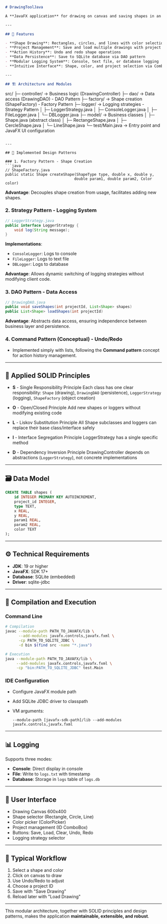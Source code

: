 
```markdown
# DrawingToolJava

A **JavaFX application** for drawing on canvas and saving shapes in an SQLite database. It offers multiple logging strategies (console, `logs.txt` file, or `logs.db` database).

---

## 🎯 Features

- **Shape Drawing**: Rectangles, circles, and lines with color selection
- **Project Management**: Save and load multiple drawings with project IDs
- **Action History**: Undo and redo shape operations
- **Data Persistence**: Save to SQLite database via DAO pattern
- **Modular Logging System**: Console, text file, or database logging
- **Intuitive Interface**: Shape, color, and project selection via ComboBox

---

## 🏗️ Architecture and Modules

```

src/
├─ controller/           → Business logic (DrawingController)
├─ dao/                  → Data access (DrawingDAO) - DAO Pattern
├─ factory/              → Shape creation (ShapeFactory) - Factory Pattern
├─ logger/               → Logging strategies - Strategy Pattern
│   ├─ LoggerStrategy.java
│   ├─ ConsoleLogger.java
│   ├─ FileLogger.java
│   └─ DBLogger.java
├─ model/                → Business classes
│   ├─ Shape.java (abstract class)
│   ├─ RectangeShape.java
│   ├─ CercleShape.java
│   └─ LineShape.java
└─ test/Main.java        → Entry point and JavaFX UI configuration

````

---

## 🔧 Implemented Design Patterns

### 1. Factory Pattern - Shape Creation
```java
// ShapeFactory.java
public static Shape createShape(ShapeType type, double x, double y, 
                               double param1, double param2, Color color)
````

**Advantage**: Decouples shape creation from usage, facilitates adding new shapes.

### 2. Strategy Pattern - Logging System

```java
// LoggerStrategy.java
public interface LoggerStrategy {
    void log(String message);
}
```

**Implementations**:

* `ConsoleLogger`: Logs to console
* `FileLogger`: Logs to text file
* `DBLogger`: Logs to database

**Advantage**: Allows dynamic switching of logging strategies without modifying client code.

### 3. DAO Pattern - Data Access

```java
// DrawingDAO.java
public void saveShapes(int projectId, List<Shape> shapes)
public List<Shape> loadShapes(int projectId)
```

**Advantage**: Abstracts data access, ensuring independence between business layer and persistence.

### 4. Command Pattern (Conceptual) - Undo/Redo

* Implemented simply with lists, following the **Command pattern** concept for action history management.

---

## 📐 Applied SOLID Principles

* **S** - Single Responsibility Principle
  Each class has one clear responsibility: `Shape` (drawing), `DrawingDAO` (persistence), `LoggerStrategy` (logging), `ShapeFactory` (object creation)

* **O** - Open/Closed Principle
  Add new shapes or loggers without modifying existing code

* **L** - Liskov Substitution Principle
  All Shape subclasses and loggers can replace their base class/interface safely

* **I** - Interface Segregation Principle
  LoggerStrategy has a single specific method

* **D** - Dependency Inversion Principle
  DrawingController depends on abstractions (`LoggerStrategy`), not concrete implementations

---

## 🗃️ Data Model

```sql
CREATE TABLE shapes (
    id INTEGER PRIMARY KEY AUTOINCREMENT,
    project_id INTEGER,
    type TEXT,
    x REAL,
    y REAL,
    param1 REAL,
    param2 REAL,
    color TEXT
);
```

---

## ⚙️ Technical Requirements

* **JDK**: 19 or higher
* **JavaFX**: SDK 17+
* **Database**: SQLite (embedded)
* **Driver**: sqlite-jdbc

---

## 🚀 Compilation and Execution

### Command Line

```bash
# Compilation
javac --module-path PATH_TO_JAVAFX/lib \
      --add-modules javafx.controls,javafx.fxml \
      -cp PATH_TO_SQLITE_JDBC \
      -d bin $(find src -name "*.java")

# Execution
java --module-path PATH_TO_JAVAFX/lib \
     --add-modules javafx.controls,javafx.fxml \
     -cp "bin:PATH_TO_SQLITE_JDBC" test.Main
```

### IDE Configuration

* Configure JavaFX module path
* Add SQLite JDBC driver to classpath
* VM arguments:

  ```
  --module-path [javafx-sdk-path]/lib --add-modules javafx.controls,javafx.fxml
  ```

---

## 📊 Logging

Supports three modes:

* **Console**: Direct display in console
* **File**: Write to `logs.txt` with timestamp
* **Database**: Storage in `logs` table of `logs.db`

---

## 🎨 User Interface

* Drawing Canvas 600x400
* Shape selector (Rectangle, Circle, Line)
* Color picker (ColorPicker)
* Project management (ID ComboBox)
* Buttons: Save, Load, Clear, Undo, Redo
* Logging strategy selector

---

## 🔄 Typical Workflow

1. Select a shape and color
2. Click on canvas to draw
3. Use Undo/Redo to adjust
4. Choose a project ID
5. Save with "Save Drawing"
6. Reload later with "Load Drawing"

---

This modular architecture, together with SOLID principles and design patterns, makes the application **maintainable, extensible, and robust**.

``````
